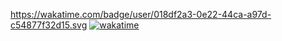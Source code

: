 https://wakatime.com/badge/user/018df2a3-0e22-44ca-a97d-c54877f32d15.svg
[![wakatime](https://wakatime.com/badge/user/018df2a3-0e22-44ca-a97d-c54877f32d15.svg)](https://wakatime.com/@018df2a3-0e22-44ca-a97d-c54877f32d15)

